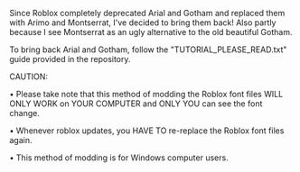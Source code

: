 Since Roblox completely deprecated Arial and Gotham and replaced them with Arimo and Montserrat, I've decided to bring them back! Also partly because I see Montserrat as an ugly alternative to the old beautiful Gotham.

To bring back Arial and Gotham, follow the "TUTORIAL_PLEASE_READ.txt" guide provided in the repository.

CAUTION:

• Please take note that this method of modding the Roblox font files WILL ONLY WORK on YOUR COMPUTER and ONLY YOU can see the font change.

• Whenever roblox updates, you HAVE TO re-replace the Roblox font files again.

• This method of modding is for Windows computer users.
